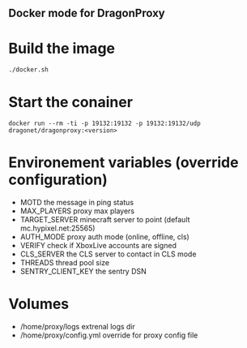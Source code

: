 ## Docker mode for DragonProxy

# Build the image
```./docker.sh```

# Start the conainer
```
docker run --rm -ti -p 19132:19132 -p 19132:19132/udp dragonet/dragonproxy:<version>
```

# Environement variables (override configuration)
 - MOTD the message in ping status
 - MAX_PLAYERS proxy max players
 - TARGET_SERVER minecraft server to point (default mc.hypixel.net:25565)
 - AUTH_MODE proxy auth mode (online, offline, cls)
 - VERIFY check if XboxLive accounts are signed
 - CLS_SERVER the CLS server to contact in CLS mode
 - THREADS thread pool size
 - SENTRY_CLIENT_KEY the sentry DSN

# Volumes
 - /home/proxy/logs extrenal logs dir
 - /home/proxy/config.yml override for proxy config file